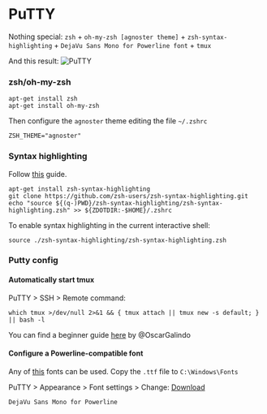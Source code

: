 # PuTTY
Nothing special:
`zsh` + `oh-my-zsh [agnoster theme]` + `zsh-syntax-highlighting` + `DejaVu Sans Mono for Powerline font` + `tmux`

And this result:
![PuTTY](https://user-images.githubusercontent.com/12986551/27772842-88489e06-5f6a-11e7-99fa-9f572d10611d.png?raw=true "Example")

### zsh/oh-my-zsh

    apt-get install zsh
    apt-get install oh-my-zsh

Then configure the `agnoster` theme editing the file `~/.zshrc`

    ZSH_THEME="agnoster"

### Syntax highlighting
Follow [this](https://github.com/zsh-users/zsh-syntax-highlighting/blob/master/INSTALL.md#using-packages) guide.

    apt-get install zsh-syntax-highlighting
    git clone https://github.com/zsh-users/zsh-syntax-highlighting.git
    echo "source ${(q-)PWD}/zsh-syntax-highlighting/zsh-syntax-highlighting.zsh" >> ${ZDOTDIR:-$HOME}/.zshrc

To enable syntax highlighting in the current interactive shell:

    source ./zsh-syntax-highlighting/zsh-syntax-highlighting.zsh

### Putty config

#### Automatically start tmux
PuTTY > SSH > Remote command:

    which tmux >/dev/null 2>&1 && { tmux attach || tmux new -s default; } || bash -l

You can find a beginner guide [here](https://apiumtech.com/blog/tmux-cheat-sheet-tips-tricks/) by @OscarGalindo

#### Configure a Powerline-compatible font
Any of [this](https://github.com/powerline/fonts) fonts can be used. Copy the `.ttf` file to `C:\Windows\Fonts`

PuTTY > Appearance > Font settings > Change:
[Download](https://raw.githubusercontent.com/powerline/fonts/master/DejaVuSansMono/DejaVu%20Sans%20Mono%20for%20Powerline.ttf)

    DejaVu Sans Mono for Powerline
